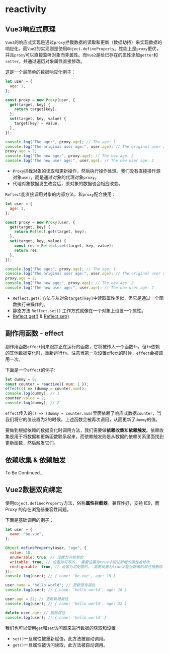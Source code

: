 # reactivity



## Vue3响应式原理

`Vue3`的响应式实现是通过`proxy`拦截数据的读取和更新（数据劫持）来实现数据的响应化。而`Vue2`的实现则是使用`Object.defineProperty`。性能上是`proxy`更优，并且`proxy`可以直接监听对象而非属性。而`Vue2`是给已存在的属性添加`getter`和`setter`，并通过遍历对象属性直接修改。

这是一个最简单的数据响应化例子：

```javascript
let user = {
  age: 1,
};

const proxy = new Proxy(user, {
  get(target, key) {
    return target[key];
  },
  set(target, key, value) {
    target[key] = value;
  },
});

console.log("The age:", proxy.age); // The age: 1
console.log("The original user age:", user.age); // The original user age: 1
proxy.age = 2;
console.log("The new age:", proxy.age); // The new age: 2
console.log("The new user age:", user.age); // The new user age: 2
```

- `Proxy`拦截对象的读取和更新操作，然后执行操作处理。我们没有直接操作源对象`user`，而是通过对象的代理对象`proxy`。
- 代理对象数据发生改变后，原对象的数据也会相应改变。



`Reflect`能直接调用对象的内部方法，和`proxy`配合使用：

```javascript
let user = {
  age: 1,
};

const proxy = new Proxy(user, {
  get(target, key) {
    return Reflect.get(target, key);
  },
  set(target, key, value) {
    const res = Reflect.set(target, key, value);
    return res;
  },
});

console.log("The age:", proxy.age); // The age: 1
console.log("The original user age:", user.age); // The original user age: 1
proxy.age = 2;
console.log("The new age:", proxy.age); // The new age: 2
console.log("The new user age:", user.age); // The new user age: 2
```

- `Reflect.get()`方法与从对象`target[key]`中读取属性类似，但它是通过一个函数执行来操作的。
- 静态方法 `Reflect.set()` 工作方式就像在一个对象上设置一个属性。
- [Reflect.get()](https://developer.mozilla.org/en-US/docs/Web/JavaScript/Reference/Global_Objects/Reflect/get) & [Reflect.set()](https://developer.mozilla.org/zh-CN/docs/Web/JavaScript/Reference/Global_Objects/Reflect/set)



## 副作用函数 - effect

副作用函数`effect`用来跟踪正在运行的函数，它将被传入一个函数`fn`。但`fn`依赖的其他数据变化时，重新运行`fn`。注意当第一次设置effect的时候，`effect`会被调用一次。



下面是一个`effect`的例子:

```javascript
let dummy = 0;
const counter = reactive({ num: 1 });
effect(() => (dummy = counter.num));
console.log(dummy); // 1
counter.value = 2;
console.log(dummy); // 2
```

`effect`传入的`() => (dummy = counter.num)`里面依赖了响应式数据`counter`，当我们将它的值设置为2的时候，上述函数会被再次调用，从而更新了`dummy`的值。



要做到根据依赖的数据变化时调用方法，我们需要做**依赖收集**和**依赖触发**。依赖收集是用于将数据和更新函数联系起来，而依赖触发则是从数据的依赖关系里面找到更新函数，然后触发它们。



## 依赖收集 & 依赖触发

To Be Continued...



## Vue2数据双向绑定

使用`Object.definedProperty`方法，俗称**属性拦截器**。兼容性好，支持 IE9，而 Proxy 的存在浏览器兼容性问题。



下面是基础调用的例子：

```javascript
let user = {
  name: "be-vue",
};

Object.defineProperty(user, "age", {
  value: 18,
  enumerable: true, // 设置为可枚举的
  writable: true, // 设置为可写的， 需要设置为true才能让新增的属性被修改
  configurable: true, // 设置为可配置的， 需要设置为true才能让新增的属性被删除
});
console.log(user); // { name: 'be-vue', age: 18 }

user.name = "hello world"; // 更新原有属性
console.log(user); // { name: 'hello world', age: 18 }

user.age = 22; // 更新新增属性
console.log(user); // { name: 'hello world', age: 22 }

delete user.age; // 删除属性
console.log(user); // { name: 'hello world' }
```



我们也可以使用`get`和`set`访问器来进行数据的获取和设置

- `set()`一旦属性被重新赋值，此方法被自动调用。
- `get()`一旦属性被访问读取，此方法被自动调用。

